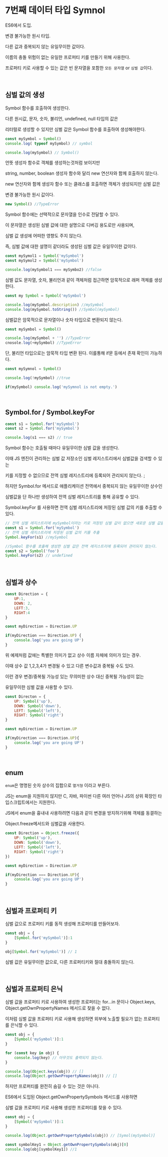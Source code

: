 # 7번째 데이터 타입 Symnol

ES6에서 도입.

변경 불가능한 원시 타입.

다른 값과 중복되지 않는 유일무이한 값이다.

이름의 충돌 위험이 없는 유일한 프로퍼티 키를 만들기 위해 사용한다.

프로퍼티 키로 사용할 수 있는 값은 빈 문자열을 포함한 `모든 문자열` or `심벌 값`이다.

<br>

## 심벌 값의 생성

Symbol 함수를 호출하여 생성한다.

다른 원시값, 문자, 숫자, 불리언, undefined, null 타입의 값은

리터럴로 생성할 수 있지만 심벌 값은 Symbol 함수를 호출하여 생성해야한다.

```js
const mySymbol = Symbol()
console.log( typeof mySymbol) // symbol

console.log(mySymbol) // Symbol()
```

언뜻 생성자 함수로 객체를 생성하는것처럼 보이지만

string, number, boolean 생성자 함수와 달리 new 연산자와 함께 호출하지 않는다.

new 연산자와 함께 생성자 함수 또는 클래스를 호출하면 객체가 생성되지만 심벌 값은

변경 불가능한 원시 값이다.

```js
new Symbol() //TypeError

```

Symbol 함수에는 선택적으로 문자열을 인수로 전달할 수 있다.

이 문자열은 생성된 심벌 값에 대한 설명으로 디버깅 용도로만 사용되며,

심벌 값 생성에 어떠한 영향도 주지 않는다.

즉, 심벌 값에 대한 설명이 같더라도 생성된 심벌 값은 유일무이한 값이다.

```js
const mySymol1 = Symbol('mySymbol')
const mySymol2 = Symbol('mySymbol')

console.log(mySymbol1 === mySymbo2) //false
```

심벌 값도 문자열, 숫자, 불리언과 같이 객체처럼 접근하면 암묵적으로 래퍼 객체를 생성한다.

```js
const my Symbol = Symbol('mySymbol')

console.log(mySymbol.description) //mySymbol
console.log(mySymbol.toString()) //Symbol(mySymbol)
```


심벌값은 암묵적으로 문자열이나 숫자 타입으로 변환되지 않는다.

```js
const mySymbol = Symbol()

console.log(mySymbol + '') //TypeError
cnosole.log(+mySymbol) //TypeError

```

단, 불리언 타입으로는 암묵적 타입 변환 된다. 이를통해 if문 등에서 존재 확인이 가능하다.

```js
const mySymnol = Symbol()

console.log(!mySymbol) //true

if(mySymbol) console.log('mySymnol is not empty.')
```

<br>

## Symbol.for / Symbol.keyFor

```js
const s1 = Symbol.for('mySymbol')
const s2 = Symbol.for('mySymbol')

console.log(s1 === s2) // true

```

Symbol 함수는 호출될 때마다 유일무이한 심벌 값을 생성한다.

이때 JS 엔진이 관리하는 심벌 값 저장소인 심벌 레지스트리에서 심벌값을 검색할 수 있는

키를 지정할 수 없으므로 전역 심벌 레지스트리에 등록되어 관리되지 않는다. ;

하지만 Symbol.for 메서드로 애플리케이션 전역에서 중복되지 않는 유일무이한 상수인

심벌값을 단 하나만 생성하여 전역 심벌 레지스트리를 통해 공유할 수 있다.

Symbol.keyFor 를 사용하면 전역 심벌 레지스트리에 저장된 심벌 값의 키를 추출할 수 있다.

```js
// 전역 심벌 레지스트리에 mySymbol이라는 키로 저장된 심벌 값이 없으면 새로운 심벌 값을 생성
const s1 = Symbol.for('mySymbol')
// 전역 심벌 레지스트리에 저장된 심벌 값의 키를 추출
Symbol.keyFor(s1) //mySymbol

//Symbol 함수를 호출해 생성한 심벌 값은 전역 레지스트리에 등록되어 관리되지 않는다.
const s2 = Symbol('foo')
Symbol.keyFor(s2) // undefined

```

<br>

## 심벌과 상수

```js
const Direction = {
    UP:1,
    DOWN: 2,
    LEFT:3,
    RIGHT:4
}

const myDirection = Direction.UP

if(myDirection === Direction.UP) {
    console.log('you are going UP')
}
```

위 예제처럼 값에는 특별한 의미가 없고 상수 이름 자체에 의미가 있는 경우.

이때 상수 값 1,2,3,4가 변경될 수 있고 다른 변수값과 중복될 수도 있다.

이런 경우 변경/중복될 가능성 있는 무의미한 상수 대신 중복될 가능성이 없는

유일무이한 심벌 값을 사용할 수 있다.

```js
const Directon = {
    UP: Symbol('up'),
    DOWN: Symbol('down'),
    LEFT: Symbol('left'),
    RIGHT: Symbol('right')
}

const myDirection = Direction.UP

if(myDirection === Direction.UP){
    console.log('you are going UP')
}
```

<br>

## enum

`enum`은 명명된 숫자 상수의 집합으로 `열거형` 이라고 부른다.

JS는 enum을 지원하지 않지만 C, 자바, 파이썬 다른 여러 언어나 JS의 상위 확장인 타입스크립트에서는 지원한다.

JS에서 enum을 흉내내 사용하려면 다음과 같이 변경을 방지하기위해 객체를 동결하는

Object.freeze메서드와 심벌값을 사용한다.

```js
const Direction = Object.freeze({
    UP: Symbol('up'),
    DOWN: Symbol('down'),
    LEFT: Symbol('left'),
    RIGHT: Symbol('right')
})

const myDirection = Direction.UP

if(myDirection === Direction.UP){
    console.log('you are going UP')
}
```

<br>

## 심벌과 프로퍼티 키

심벌 값으로 프로퍼티 키를 동적 생성해 프로퍼티를 만들어보자.

```js
const obj = {
    [Symbol.for('mySymbol')]:1
}

obj[Symbol.for('mySymbol')] // 1
```

심벌 값은 유일무이한 값으로, 다른 프로퍼티키와 절대 충돌하지 않는다.

<br>

## 심벌과 프로퍼티 은닉

심벌 값을 프로퍼티 키로 사용하여 생성한 프로퍼티는 for...in 문이나 Object.keys, Object.getOwnPropertyNames 메서드로 찾을 수 없다.

이처럼 심벌 값을 프로퍼티 키로 사용해 생성하면 외부에 노출할 필요가 없는 프로퍼티를 은닉할 수 있다.

```js
const obj = {
    [Symbol('mySymbol')]:1
}

for (const key in obj) {
    console.log(key) // 아무것도 출력되지 않는다.
}

console.log(Object.keys(obj)) // []
console.log(Object.getOwnPropertyNames(obj)) // []
```

하지만 프로퍼티를 완전히 숨길 수 있는 것은 아니다.

ES6에서 도입된 Object.getOwnPropertySymbols 메서드를 사용하면

심벌 값을 프로퍼티 키로 사용해 생성한 프로퍼티를 찾을 수 있다.

```js
const obj = {
    [Symbol('mySymbol')]:1
}

console.log(Object.getOwnPropertySymbols(obj)) // [Symol(mySymbol)]

const symbolKey1 = Object.getOwnPropertySymbols(obj)[0]
console.log(obj[symbolKey1]) //1

```

